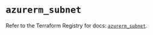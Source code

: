 # `azurerm_subnet`

Refer to the Terraform Registry for docs: [`azurerm_subnet`](https://registry.terraform.io/providers/hashicorp/azurerm/4.27.0/docs/resources/subnet).
